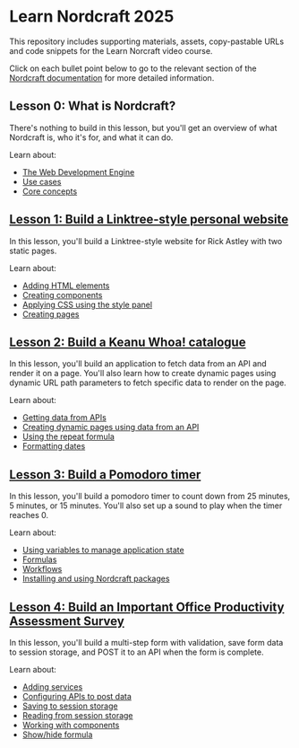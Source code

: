 # Learn Nordcraft 2025

This repository includes supporting materials, assets, copy-pastable URLs and code snippets for the Learn Norcraft video course.

Click on each bullet point below to go to the relevant section of the [Nordcraft documentation](https://docs.nordcraft.com) for more detailed information.

## Lesson 0: What is Nordcraft?

There's nothing to build in this lesson, but you'll get an overview of what Nordcraft is, who it's for, and what it can do.

Learn about:

- [The Web Development Engine](https://docs.nordcraft.com/about)
- [Use cases](https://docs.nordcraft.com/use-cases)
- [Core concepts](https://docs.nordcraft.com/use-cases)

## [Lesson 1: Build a Linktree-style personal website](/lesson-1)

In this lesson, you'll build a Linktree-style website for Rick Astley with two static pages.

Learn about:

- [Adding HTML elements](https://docs.nordcraft.com/the-editor/element-tree)
- [Creating components](https://docs.nordcraft.com/components/create-a-component)
- [Applying CSS using the style panel](https://docs.nordcraft.com/styling/styles-and-layout)
- [Creating pages](https://docs.nordcraft.com/pages/create-a-page)

## [Lesson 2: Build a Keanu Whoa! catalogue](/lesson-2)

In this lesson, you'll build an application to fetch data from an API and render it on a page. You'll also learn how to create dynamic pages using dynamic URL path parameters to fetch specific data to render on the page.

Learn about:

- [Getting data from APIs](https://docs.nordcraft.com/connecting-data/working-with-apis)
- [Creating dynamic pages using data from an API](https://docs.nordcraft.com/pages/static-and-dynamic#dynamic-pages)
- [Using the repeat formula](https://docs.nordcraft.com/formulas/repeat-formula#repeat-formula)
- [Formatting dates](https://docs.nordcraft.com/references/formulas#format-date)

## [Lesson 3: Build a Pomodoro timer](/lesson-3)

In this lesson, you'll build a pomodoro timer to count down from 25 minutes, 5 minutes, or 15 minutes. You'll also set up a sound to play when the timer reaches 0.

Learn about:

- [Using variables to manage application state](https://docs.nordcraft.com/variables/overview)
- [Formulas](https://docs.nordcraft.com/formulas/overview)
- [Workflows](https://docs.nordcraft.com/workflows/overview)
- [Installing and using Nordcraft packages](https://docs.nordcraft.com/packages/overview)

## [Lesson 4: Build an Important Office Productivity Assessment Survey](/lesson-4)

In this lesson, you'll build a multi-step form with validation, save form data to session storage, and POST it to an API when the form is complete.

Learn about:

- [Adding services](https://docs.nordcraft.com/connecting-data/services)
- [Configuring APIs to post data](https://docs.nordcraft.com/connecting-data/working-with-apis#configure-api-requests)
- [Saving to session storage](https://docs.nordcraft.com/references/actions#save-to-session-storage)
- [Reading from session storage](https://docs.nordcraft.com/references/formulas#get-from-session-storage)
- [Working with components](https://docs.nordcraft.com/components/overview)
- [Show/hide formula](https://docs.nordcraft.com/formulas/show-hide-formula#show-hide-formula)
